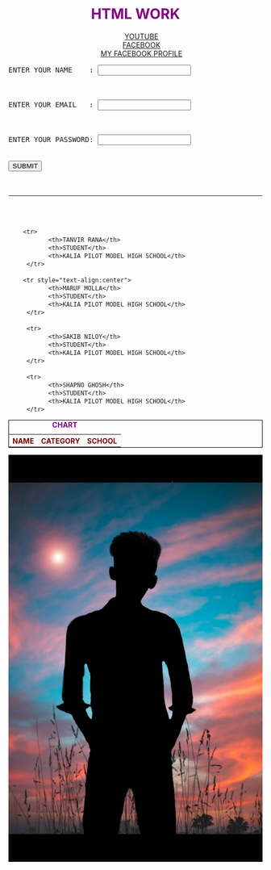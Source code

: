 <head>
	<title><big>HTML BESIC</big></title>

<div style="text-align:center; color:white">

<h1 style="color:purple">
HTML WORK
</h1>

<ul>
      <li><a href="https://www.youtube.com">YOUTUBE</a></li>
      <li><a href="https://www.facebook.com">FACEBOOK</a></li>
      <li><a href="https://www.facebook.com/tanvir.rana.18488">MY FACEBOOK PROFILE</a></li>
</ul>

</div>


<div>
   <form>      
<pre>
ENTER YOUR NAME    : <input type="text"/>
<br><br>
ENTER YOUR EMAIL   : <input type="email"/>
<br><br>
ENTER YOUR PASSWORD: <input type="text"/>
</pre>
             <br>                              <button type="submit">SUBMIT</button>
	   
   </form>
</div>

<br>
<br>
<hr>
<br>
<br>


<div>


   <table style="width:100%;border:1px solid black;color:maroon">
     <caption style="color:purple"><b>CHART</b></caption>
       <tr>
              <th>NAME</th>
              <th>CATEGORY</th>
              <th>SCHOOL</th>
       </tr>

        <tr>
               <th>TANVIR RANA</th>
               <th>STUDENT</th>
               <th>KALIA PILOT MODEL HIGH SCHOOL</th>
         </tr>

        <tr style="text-align:center">
               <th>MARUF MOLLA</th>
               <th>STUDENT</th>
               <th>KALIA PILOT MODEL HIGH SCHOOL</th>
         </tr>

         <tr>
               <th>SAKIB NILOY</th>
               <th>STUDENT</th>
               <th>KALIA PILOT MODEL HIGH SCHOOL</th>
         </tr>
	   
         <tr>
               <th>SHAPNO GHOSH</th>
               <th>STUDENT</th>
               <th>KALIA PILOT MODEL HIGH SCHOOL</th>
         </tr>
 </table>

</div>

<img src="cad0acc2-c433-422b-9d5f-b37b1339d751.png"/>

